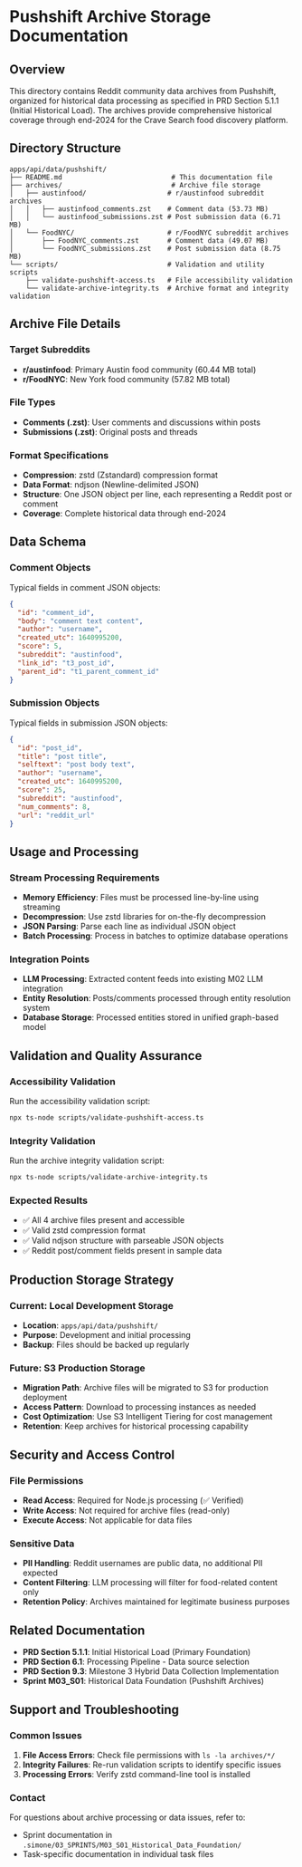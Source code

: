 # Pushshift Archive Storage Documentation

## Overview

This directory contains Reddit community data archives from Pushshift, organized for historical data processing as specified in PRD Section 5.1.1 (Initial Historical Load). The archives provide comprehensive historical coverage through end-2024 for the Crave Search food discovery platform.

## Directory Structure

```
apps/api/data/pushshift/
├── README.md                           # This documentation file
├── archives/                           # Archive file storage
│   ├── austinfood/                    # r/austinfood subreddit archives
│   │   ├── austinfood_comments.zst    # Comment data (53.73 MB)
│   │   └── austinfood_submissions.zst # Post submission data (6.71 MB)
│   └── FoodNYC/                       # r/FoodNYC subreddit archives  
│       ├── FoodNYC_comments.zst       # Comment data (49.07 MB)
│       └── FoodNYC_submissions.zst    # Post submission data (8.75 MB)
└── scripts/                           # Validation and utility scripts
    ├── validate-pushshift-access.ts   # File accessibility validation
    └── validate-archive-integrity.ts  # Archive format and integrity validation
```

## Archive File Details

### Target Subreddits
- **r/austinfood**: Primary Austin food community (60.44 MB total)
- **r/FoodNYC**: New York food community (57.82 MB total)

### File Types
- **Comments (.zst)**: User comments and discussions within posts
- **Submissions (.zst)**: Original posts and threads

### Format Specifications
- **Compression**: zstd (Zstandard) compression format
- **Data Format**: ndjson (Newline-delimited JSON)
- **Structure**: One JSON object per line, each representing a Reddit post or comment
- **Coverage**: Complete historical data through end-2024

## Data Schema

### Comment Objects
Typical fields in comment JSON objects:
```json
{
  "id": "comment_id",
  "body": "comment text content",
  "author": "username",
  "created_utc": 1640995200,
  "score": 5,
  "subreddit": "austinfood",
  "link_id": "t3_post_id",
  "parent_id": "t1_parent_comment_id"
}
```

### Submission Objects  
Typical fields in submission JSON objects:
```json
{
  "id": "post_id", 
  "title": "post title",
  "selftext": "post body text",
  "author": "username",
  "created_utc": 1640995200,
  "score": 25,
  "subreddit": "austinfood",
  "num_comments": 8,
  "url": "reddit_url"
}
```

## Usage and Processing

### Stream Processing Requirements
- **Memory Efficiency**: Files must be processed line-by-line using streaming
- **Decompression**: Use zstd libraries for on-the-fly decompression  
- **JSON Parsing**: Parse each line as individual JSON object
- **Batch Processing**: Process in batches to optimize database operations

### Integration Points
- **LLM Processing**: Extracted content feeds into existing M02 LLM integration
- **Entity Resolution**: Posts/comments processed through entity resolution system
- **Database Storage**: Processed entities stored in unified graph-based model

## Validation and Quality Assurance

### Accessibility Validation
Run the accessibility validation script:
```bash
npx ts-node scripts/validate-pushshift-access.ts
```

### Integrity Validation
Run the archive integrity validation script:
```bash
npx ts-node scripts/validate-archive-integrity.ts
```

### Expected Results
- ✅ All 4 archive files present and accessible
- ✅ Valid zstd compression format
- ✅ Valid ndjson structure with parseable JSON objects
- ✅ Reddit post/comment fields present in sample data

## Production Storage Strategy

### Current: Local Development Storage
- **Location**: `apps/api/data/pushshift/`  
- **Purpose**: Development and initial processing
- **Backup**: Files should be backed up regularly

### Future: S3 Production Storage
- **Migration Path**: Archive files will be migrated to S3 for production deployment
- **Access Pattern**: Download to processing instances as needed
- **Cost Optimization**: Use S3 Intelligent Tiering for cost management
- **Retention**: Keep archives for historical processing capability

## Security and Access Control

### File Permissions
- **Read Access**: Required for Node.js processing (✅ Verified)
- **Write Access**: Not required for archive files (read-only)
- **Execute Access**: Not applicable for data files

### Sensitive Data
- **PII Handling**: Reddit usernames are public data, no additional PII expected
- **Content Filtering**: LLM processing will filter for food-related content only
- **Retention Policy**: Archives maintained for legitimate business purposes

## Related Documentation

- **PRD Section 5.1.1**: Initial Historical Load (Primary Foundation)
- **PRD Section 6.1**: Processing Pipeline - Data source selection
- **PRD Section 9.3**: Milestone 3 Hybrid Data Collection Implementation
- **Sprint M03_S01**: Historical Data Foundation (Pushshift Archives)

## Support and Troubleshooting

### Common Issues
1. **File Access Errors**: Check file permissions with `ls -la archives/*/`
2. **Integrity Failures**: Re-run validation scripts to identify specific issues  
3. **Processing Errors**: Verify zstd command-line tool is installed

### Contact
For questions about archive processing or data issues, refer to:
- Sprint documentation in `.simone/03_SPRINTS/M03_S01_Historical_Data_Foundation/`
- Task-specific documentation in individual task files